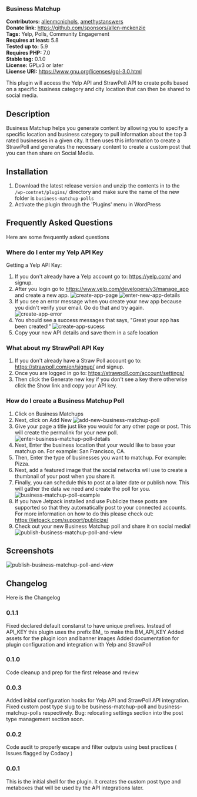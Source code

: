 ### Business Matchup ###
**Contributors:** [allenmcnichols](https://profiles.wordpress.org/allenmcnichols/), [amethystanswers](https://profiles.wordpress.org/amethystanswers/)  
**Donate link:** https://github.com/sponsors/allen-mckenzie    
**Tags:** Yelp, Polls, Community Engagement    
**Requires at least:** 5.8    
**Tested up to:** 5.9    
**Requires PHP:** 7.0    
**Stable tag:** 0.1.0    
**License:** GPLv3 or later    
**License URI:** https://www.gnu.org/licenses/gpl-3.0.html    

This plugin will access the Yelp API and StrawPoll API to create polls based on a specific business category and city location that can then be shared to social media.

## Description ##

Business Matchup helps you generate content by allowing you to specify a specific location and business category to pull information about the top 3 rated businesses in a given city. It then uses this information to create a StrawPoll and generates the necessary content to create a custom post that you can then share on Social Media.

## Installation ##

1.  Download the latest release version and unzip the contents in to the `/wp-contnet/plugins/` directory and make sure the name of the new folder is `business-matchup-polls`
2.  Activate the plugin through the 'Plugins' menu in WordPress

## Frequently Asked Questions ##

Here are some frequently asked questions

### Where do I enter my Yelp API Key ###

Getting a Yelp API Key:

1.  If you don't already have a Yelp account go to: https://yelp.com/ and signup.
2.  After you login go to https://www.yelp.com/developers/v3/manage_app and create a new app.
    ![create-app-page](https://user-images.githubusercontent.com/43300142/158496476-2c1d5522-986d-41cb-9150-021cd0a491e8.png)
    ![enter-new-app-details](https://user-images.githubusercontent.com/43300142/158496510-46346d71-2222-4986-b670-a70f9bcd4ebd.png)
3.  If you see an error message when you create your new app because you didn't verify your email. Go do that and try again.
    ![create-app-error](https://user-images.githubusercontent.com/43300142/158496522-bbac1b97-f03b-4af2-917c-303af76bde6d.png)
4.  You should see a success messages that says, "Great your app has been created!"
    ![create-app-sucess](https://user-images.githubusercontent.com/43300142/158496541-f45bfa74-1ce9-4ae1-aff9-846da6612413.png)
5.  Copy your new API details and save them in a safe location

### What about my StrawPoll API Key ###

1.  If you don't already have a Straw Poll account go to: https://strawpoll.com/en/signup/ and signup.
2.  Once you are logged in go to: https://strawpoll.com/account/settings/
3.  Then click the Generate new key if you don't see a key there otherwise click the Show link and copy your API key.

### How do I create a Business Matchup Poll ###

1.  Click on Business Matchups
2.  Next, click on Add New
    ![add-new-business-matchup-poll](https://user-images.githubusercontent.com/43300142/158496712-29ef2661-0658-4412-a2c9-63634905b8d1.png)
3.  Give your page a title just like you would for any other page or post. This will create the permalink for your new poll.
    ![enter-business-matchup-poll-details](https://user-images.githubusercontent.com/43300142/158496755-db941097-a63b-429b-9970-890e89f9aa8a.png)
4.  Next, Enter the business location that your would like to base your matchup on. For example: San Francisco, CA.
5.  Then, Enter the type of businesses you want to matchup. For example: Pizza.
6.  Next, add a featured image that the social networks will use to create a thumbnail of your post when you share it.
7.  Finally, you can schedule this to post at a later date or publish now. This will gather the data we need and create the poll for you.
    ![business-matchup-poll-example](https://user-images.githubusercontent.com/43300142/158496794-a6216dd6-dde4-4ba6-9469-cbc4c4749b84.png)
8.  If you have Jetpack installed and use Publicize these posts are supported so that they automatically post to your connected accounts. For more information on how to do this please check out: https://jetpack.com/support/publicize/
9.  Check out your new Business Matchup poll and share it on social media!
    ![publish-business-matchup-poll-and-view](https://user-images.githubusercontent.com/43300142/158496822-3919ceaa-5260-435f-a6f0-e849304e0cc9.png)

## Screenshots ##

![publish-business-matchup-poll-and-view](https://user-images.githubusercontent.com/43300142/158496822-3919ceaa-5260-435f-a6f0-e849304e0cc9.png)

## Changelog ##

Here is the Changelog

### 0.1.1 ###

Fixed declared default constanst to have unique prefixes. Instead of API_KEY this plugin uses the prefix BM_ to make this BM_API_KEY
Added assets for the plugin icon and banner images
Added documentation for plugin configuration and integration with Yelp and StrawPoll

### 0.1.0 ###

Code cleanup and prep for the first release and review

### 0.0.3 ###

Added initial configuration hooks for Yelp API and StrawPoll API integration.
Fixed custom post type slug to be business-matchup-poll and business-matchup-polls respectively.
Bug: relocating settings section into the post type management section soon.

### 0.0.2 ###

Code audit to properly escape and filter outputs using best practices ( Issues flagged by Codacy )

### 0.0.1 ###

This is the initial shell for the plugin. It creates the custom post type and metaboxes that will be used by the API integrations later.
